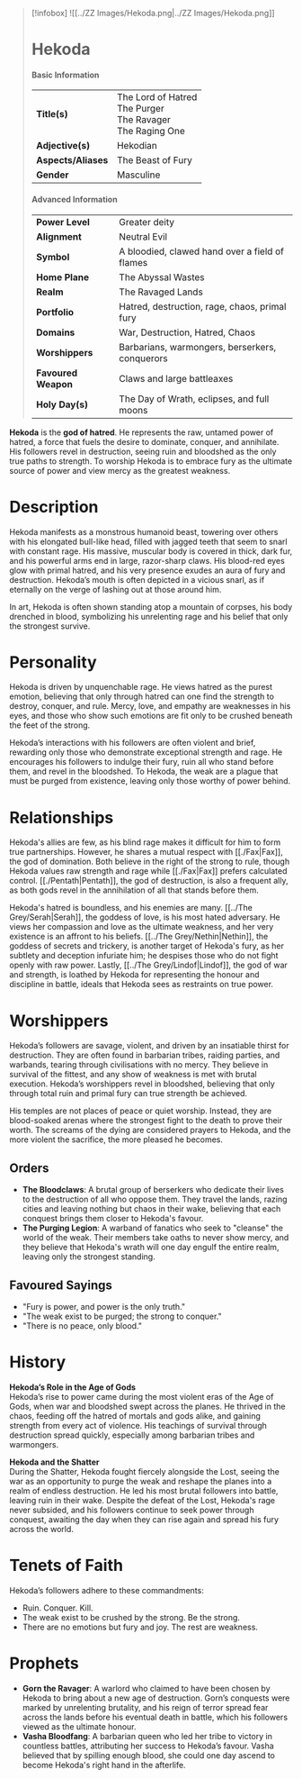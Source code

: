 > [!infobox]
> ![[../ZZ Images/Hekoda.png|../ZZ Images/Hekoda.png]]  
> # Hekoda
> #### Basic Information
> |  |   |
> |---|---|
> | **Title(s)** | The Lord of Hatred<br>The Purger<br>The Ravager<br>The Raging One |
> | **Adjective(s)** | Hekodian |
> | **Aspects/Aliases** | The Beast of Fury |
> | **Gender** | Masculine |
> 
> #### Advanced Information
> |  |  | 
> | --- | --- |
> | **Power Level** | Greater deity |
> | **Alignment** | Neutral Evil |
> | **Symbol** | A bloodied, clawed hand over a field of flames |
> | **Home Plane** | The Abyssal Wastes |
> | **Realm** | The Ravaged Lands |
> | **Portfolio** | Hatred, destruction, rage, chaos, primal fury |
> | **Domains** | War, Destruction, Hatred, Chaos |
> | **Worshippers** | Barbarians, warmongers, berserkers, conquerors |
> | **Favoured Weapon** | Claws and large battleaxes |
> | **Holy Day(s)** | The Day of Wrath, eclipses, and full moons |

**Hekoda** is the **god of hatred**. He represents the raw, untamed power of hatred, a force that fuels the desire to dominate, conquer, and annihilate. His followers revel in destruction, seeing ruin and bloodshed as the only true paths to strength. To worship Hekoda is to embrace fury as the ultimate source of power and view mercy as the greatest weakness.

# Description
Hekoda manifests as a monstrous humanoid beast, towering over others with his elongated bull-like head, filled with jagged teeth that seem to snarl with constant rage. His massive, muscular body is covered in thick, dark fur, and his powerful arms end in large, razor-sharp claws. His blood-red eyes glow with primal hatred, and his very presence exudes an aura of fury and destruction. Hekoda’s mouth is often depicted in a vicious snarl, as if eternally on the verge of lashing out at those around him.

In art, Hekoda is often shown standing atop a mountain of corpses, his body drenched in blood, symbolizing his unrelenting rage and his belief that only the strongest survive.

# Personality
Hekoda is driven by unquenchable rage. He views hatred as the purest emotion, believing that only through hatred can one find the strength to destroy, conquer, and rule. Mercy, love, and empathy are weaknesses in his eyes, and those who show such emotions are fit only to be crushed beneath the feet of the strong. 

Hekoda’s interactions with his followers are often violent and brief, rewarding only those who demonstrate exceptional strength and rage. He encourages his followers to indulge their fury, ruin all who stand before them, and revel in the bloodshed. To Hekoda, the weak are a plague that must be purged from existence, leaving only those worthy of power behind.

# Relationships
Hekoda's allies are few, as his blind rage makes it difficult for him to form true partnerships. However, he shares a mutual respect with [[./Fax|Fax]], the god of domination. Both believe in the right of the strong to rule, though Hekoda values raw strength and rage while [[./Fax|Fax]] prefers calculated control. [[./Pentath|Pentath]], the god of destruction, is also a frequent ally, as both gods revel in the annihilation of all that stands before them.

Hekoda's hatred is boundless, and his enemies are many. [[../The Grey/Serah|Serah]], the goddess of love, is his most hated adversary. He views her compassion and love as the ultimate weakness, and her very existence is an affront to his beliefs. [[../The Grey/Nethin|Nethin]], the goddess of secrets and trickery, is another target of Hekoda's fury, as her subtlety and deception infuriate him; he despises those who do not fight openly with raw power. Lastly, [[../The Grey/Lindof|Lindof]], the god of war and strength, is loathed by Hekoda for representing the honour and discipline in battle, ideals that Hekoda sees as restraints on true power.

# Worshippers
Hekoda’s followers are savage, violent, and driven by an insatiable thirst for destruction. They are often found in barbarian tribes, raiding parties, and warbands, tearing through civilisations with no mercy. They believe in survival of the fittest, and any show of weakness is met with brutal execution. Hekoda’s worshippers revel in bloodshed, believing that only through total ruin and primal fury can true strength be achieved.

His temples are not places of peace or quiet worship. Instead, they are blood-soaked arenas where the strongest fight to the death to prove their worth. The screams of the dying are considered prayers to Hekoda, and the more violent the sacrifice, the more pleased he becomes.

## Orders
- **The Bloodclaws**: A brutal group of berserkers who dedicate their lives to the destruction of all who oppose them. They travel the lands, razing cities and leaving nothing but chaos in their wake, believing that each conquest brings them closer to Hekoda's favour.
- **The Purging Legion**: A warband of fanatics who seek to "cleanse" the world of the weak. Their members take oaths to never show mercy, and they believe that Hekoda's wrath will one day engulf the entire realm, leaving only the strongest standing.

## Favoured Sayings
- "Fury is power, and power is the only truth."
- "The weak exist to be purged; the strong to conquer."
- "There is no peace, only blood."

# History
**Hekoda’s Role in the Age of Gods**  
Hekoda’s rise to power came during the most violent eras of the Age of Gods, when war and bloodshed swept across the planes. He thrived in the chaos, feeding off the hatred of mortals and gods alike, and gaining strength from every act of violence. His teachings of survival through destruction spread quickly, especially among barbarian tribes and warmongers.

**Hekoda and the Shatter**  
During the Shatter, Hekoda fought fiercely alongside the Lost, seeing the war as an opportunity to purge the weak and reshape the planes into a realm of endless destruction. He led his most brutal followers into battle, leaving ruin in their wake. Despite the defeat of the Lost, Hekoda's rage never subsided, and his followers continue to seek power through conquest, awaiting the day when they can rise again and spread his fury across the world.

# Tenets of Faith
Hekoda’s followers adhere to these commandments:
- Ruin. Conquer. Kill.
- The weak exist to be crushed by the strong. Be the strong.
- There are no emotions but fury and joy. The rest are weakness.

# Prophets
- **Gorn the Ravager**: A warlord who claimed to have been chosen by Hekoda to bring about a new age of destruction. Gorn’s conquests were marked by unrelenting brutality, and his reign of terror spread fear across the lands before his eventual death in battle, which his followers viewed as the ultimate honour.
- **Vasha Bloodfang**: A barbarian queen who led her tribe to victory in countless battles, attributing her success to Hekoda’s favour. Vasha believed that by spilling enough blood, she could one day ascend to become Hekoda's right hand in the afterlife.